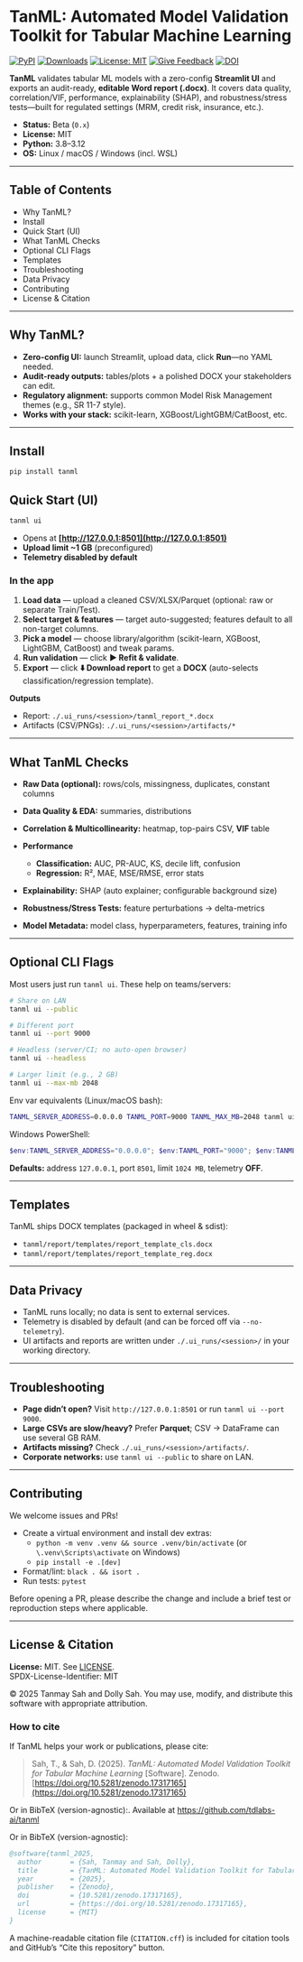 # TanML: Automated Model Validation Toolkit for Tabular Machine Learning





[![PyPI](https://img.shields.io/pypi/v/tanml.svg)](https://pypi.org/project/tanml/)
[![Downloads](https://pepy.tech/badge/tanml)](https://pepy.tech/project/tanml)
[![License: MIT](https://img.shields.io/badge/License-MIT-green.svg)](https://opensource.org/licenses/MIT)
[![Give Feedback](https://img.shields.io/badge/Feedback-Give%20Now-blue?style=for-the-badge)](https://forms.gle/oG2JHvt7tLXE5Atu7)
[![DOI](https://zenodo.org/badge/DOI/10.5281/zenodo.17317165.svg)](https://doi.org/10.5281/zenodo.17317165)

**TanML** validates tabular ML models with a zero-config **Streamlit UI** and exports an audit-ready, **editable Word report (.docx)**. It covers data quality, correlation/VIF, performance, explainability (SHAP), and robustness/stress tests—built for regulated settings (MRM, credit risk, insurance, etc.).

* **Status:** Beta (`0.x`)
* **License:** MIT
* **Python:** 3.8–3.12
* **OS:** Linux / macOS / Windows (incl. WSL)

---

## Table of Contents

- Why TanML?
- Install
- Quick Start (UI)
- What TanML Checks
- Optional CLI Flags
- Templates
- Troubleshooting
- Data Privacy
- Contributing
- License & Citation

---

## Why TanML?

* **Zero-config UI:** launch Streamlit, upload data, click **Run**—no YAML needed.
* **Audit-ready outputs:** tables/plots + a polished DOCX your stakeholders can edit.
* **Regulatory alignment:** supports common Model Risk Management themes (e.g., SR 11-7 style).
* **Works with your stack:** scikit-learn, XGBoost/LightGBM/CatBoost, etc.

---

## Install

```bash
pip install tanml
```

## Quick Start (UI)

```bash
tanml ui
```

* Opens at **[http://127.0.0.1:8501](http://127.0.0.1:8501)**
* **Upload limit ~1 GB** (preconfigured)
* **Telemetry disabled by default**

### In the app

1. **Load data** — upload a cleaned CSV/XLSX/Parquet (optional: raw or separate Train/Test).
2. **Select target & features** — target auto-suggested; features default to all non-target columns.
3. **Pick a model** — choose library/algorithm (scikit-learn, XGBoost, LightGBM, CatBoost) and tweak params.
4. **Run validation** — click **▶️ Refit & validate**.
5. **Export** — click **⬇️ Download report** to get a **DOCX** (auto-selects classification/regression template).

**Outputs**

* Report: `./.ui_runs/<session>/tanml_report_*.docx`
* Artifacts (CSV/PNGs): `./.ui_runs/<session>/artifacts/*`

---

## What TanML Checks

* **Raw Data (optional):** rows/cols, missingness, duplicates, constant columns
* **Data Quality & EDA:** summaries, distributions
* **Correlation & Multicollinearity:** heatmap, top-pairs CSV, **VIF** table
* **Performance**

  * **Classification:** AUC, PR-AUC, KS, decile lift, confusion
  * **Regression:** R², MAE, MSE/RMSE, error stats
* **Explainability:** SHAP (auto explainer; configurable background size)
* **Robustness/Stress Tests:** feature perturbations → delta-metrics
* **Model Metadata:** model class, hyperparameters, features, training info

---

## Optional CLI Flags

Most users just run `tanml ui`. These help on teams/servers:

```bash
# Share on LAN
tanml ui --public

# Different port
tanml ui --port 9000

# Headless (server/CI; no auto-open browser)
tanml ui --headless

# Larger limit (e.g., 2 GB)
tanml ui --max-mb 2048
```

Env var equivalents (Linux/macOS bash):

```bash
TANML_SERVER_ADDRESS=0.0.0.0 TANML_PORT=9000 TANML_MAX_MB=2048 tanml ui
```

Windows PowerShell:

```powershell
$env:TANML_SERVER_ADDRESS="0.0.0.0"; $env:TANML_PORT="9000"; $env:TANML_MAX_MB="2048"; tanml ui
```

**Defaults:** address `127.0.0.1`, port `8501`, limit `1024 MB`, telemetry **OFF**.

---

## Templates

TanML ships DOCX templates (packaged in wheel & sdist):

* `tanml/report/templates/report_template_cls.docx`
* `tanml/report/templates/report_template_reg.docx`

---

## Data Privacy

- TanML runs locally; no data is sent to external services.
- Telemetry is disabled by default (and can be forced off via `--no-telemetry`).
- UI artifacts and reports are written under `./.ui_runs/<session>/` in your working directory.

---

## Troubleshooting

* **Page didn’t open?** Visit `http://127.0.0.1:8501` or run `tanml ui --port 9000`.
* **Large CSVs are slow/heavy?** Prefer **Parquet**; CSV → DataFrame can use several GB RAM.
* **Artifacts missing?** Check `./.ui_runs/<session>/artifacts/`.
* **Corporate networks:** use `tanml ui --public` to share on LAN.

---

## Contributing

We welcome issues and PRs!

- Create a virtual environment and install dev extras:
  - `python -m venv .venv && source .venv/bin/activate` (or `\.venv\Scripts\activate` on Windows)
  - `pip install -e .[dev]`
- Format/lint: `black . && isort .`
- Run tests: `pytest`

Before opening a PR, please describe the change and include a brief test or reproduction steps where applicable.

---

## License & Citation

**License:** MIT. See [LICENSE](https://github.com/tdlabs-ai/tanml/blob/main/LICENSE).  
SPDX-License-Identifier: MIT

© 2025 Tanmay Sah and Dolly Sah. You may use, modify, and distribute this software with appropriate attribution.

### How to cite

If TanML helps your work or publications, please cite:

> Sah, T., & Sah, D. (2025). *TanML: Automated Model Validation Toolkit for Tabular Machine Learning* [Software]. Zenodo. [https://doi.org/10.5281/zenodo.17317165](https://doi.org/10.5281/zenodo.17317165)

Or in BibTeX (version-agnostic):. Available at https://github.com/tdlabs-ai/tanml

Or in BibTeX (version-agnostic):

```bibtex
@software{tanml_2025,
  author       = {Sah, Tanmay and Sah, Dolly},
  title        = {TanML: Automated Model Validation Toolkit for Tabular Machine Learning},
  year         = {2025},
  publisher    = {Zenodo},
  doi          = {10.5281/zenodo.17317165},
  url          = {https://doi.org/10.5281/zenodo.17317165},
  license      = {MIT}
}
```

A machine-readable citation file (`CITATION.cff`) is included for citation tools and GitHub’s “Cite this repository” button.




